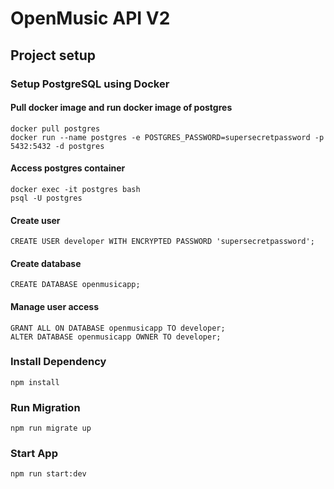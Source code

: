 # OpenMusic API V2

## Project setup
### Setup PostgreSQL using Docker
#### Pull docker image and run docker image of postgres
```
docker pull postgres
docker run --name postgres -e POSTGRES_PASSWORD=supersecretpassword -p 5432:5432 -d postgres
```

#### Access postgres container
```
docker exec -it postgres bash
psql -U postgres
```

#### Create user
```
CREATE USER developer WITH ENCRYPTED PASSWORD 'supersecretpassword';
```

#### Create database
```
CREATE DATABASE openmusicapp;
```

#### Manage user access
```
GRANT ALL ON DATABASE openmusicapp TO developer;
ALTER DATABASE openmusicapp OWNER TO developer;
```

### Install Dependency
```
npm install
```

### Run Migration
```
npm run migrate up
```

### Start App
```
npm run start:dev
```
